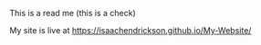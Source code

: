 This is a read me
(this is a check)

My site is live at https://isaachendrickson.github.io/My-Website/
